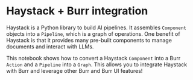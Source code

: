 # Haystack + Burr integration

Haystack is a Python library to build AI pipelines. It assembles `Component` objects into a `Pipeline`, which is a graph of operations. One benefit of Haystack is that it provides many pre-built components to manage documents and interact with LLMs.

This notebook shows how to convert a Haystack `Component` into a Burr `Action` and a `Pipeline` into a `Graph`. This allows you to integrate Haystack with Burr and leverage other Burr and Burr UI features!
